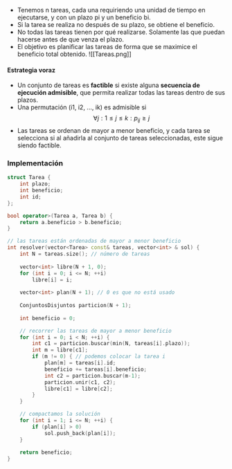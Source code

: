 - Tenemos n tareas, cada una requiriendo una unidad de tiempo en ejecutarse, y con un plazo pi y un beneficio bi.
- Si la tarea se realiza no después de su plazo, se obtiene el beneficio.
- No todas las tareas tienen por qué realizarse. Solamente las que puedan hacerse antes de que venza el plazo.
- El objetivo es planificar las tareas de forma que se maximice el beneficio total obtenido.
![[Tareas.png]]

#### Estrategia voraz
- Un conjunto de tareas es **factible** si existe alguna **secuencia de ejecución admisible**, que permita realizar todas las tareas dentro de sus plazos.
- Una permutación (i1, i2, ..., ik) es admisible si $$
\forall j : 1 \leq j \leq k : p_{ij} \geq j
$$
- Las tareas se ordenan de mayor a menor beneficio, y cada tarea se selecciona si al añadirla al conjunto de tareas seleccionadas, este sigue siendo factible.

### Implementación
```cpp
struct Tarea {
	int plazo;
	int beneficio;
	int id;
};

bool operator>(Tarea a, Tarea b) {
	return a.beneficio > b.beneficio;
}

// las tareas están ordenadas de mayor a menor beneficio
int resolver(vector<Tarea> const& tareas, vector<int> & sol) {
	int N = tareas.size(); // número de tareas
	
	vector<int> libre(N + 1, 0);
	for (int i = 0; i <= N; ++i)
		libre[i] = i;
		
	vector<int> plan(N + 1); // 0 es que no está usado
	
	ConjuntosDisjuntos particion(N + 1);
	
	int beneficio = 0;

	// recorrer las tareas de mayor a menor beneficio
	for (int i = 0; i < N; ++i) {
		int c1 = particion.buscar(min(N, tareas[i].plazo));
		int m = libre[c1];
		if (m != 0) { // podemos colocar la tarea i
			plan[m] = tareas[i].id;
			beneficio += tareas[i].beneficio;
			int c2 = particion.buscar(m-1);
			particion.unir(c1, c2);
			libre[c1] = libre[c2];
		}
	}

	// compactamos la solución
	for (int i = 1; i <= N; ++i) {
		if (plan[i] > 0)
			sol.push_back(plan[i]);
	}
	
	return beneficio;
}
```

